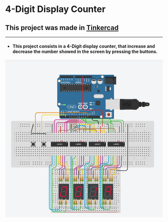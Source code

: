 # 4-Digit Display Counter
## This project was made in [Tinkercad](https://www.tinkercad.com/things/gbmwmNch8xx-display-counter)

---

- #### This project consists in a 4-Digit display counter, that increase and decrease the number showed in the screen by pressing the buttons.

![](img/schematic.png)